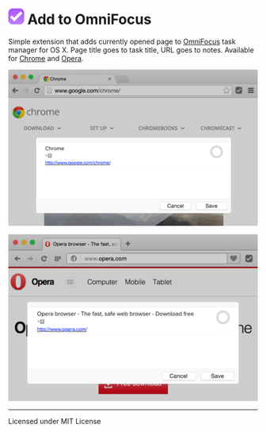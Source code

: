 # <img src="images/icon-64.png" width="32" height="32" align="baseline" alt="Add to OmniFocus logo"> Add to OmniFocus

Simple extension that adds currently opened page to [OmniFocus](http://www.omnigroup.com/omnifocus/) task manager for OS X. Page title goes to task title, URL goes to notes. Available for [Chrome](https://chrome.google.com/webstore/detail/add-to-omnifocus/hcooopccekebnaknpolhaoombcaakflp) and [Opera](https://addons.opera.com/en/extensions/details/add-to-omnifocus/).

![Add to OmniFocus in Chrome](pictures/chrome.png)

![Add to OmniFocus in Opera](pictures/opera.png)

---
Licensed under MIT License
